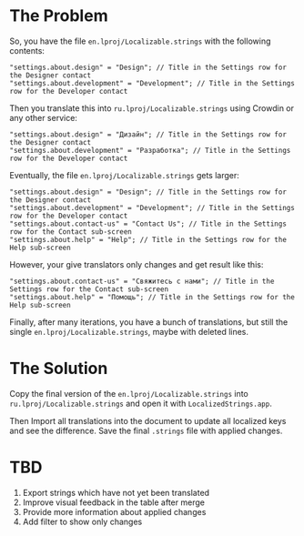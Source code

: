 # The Problem

So, you have the file `en.lproj/Localizable.strings` with the following contents:

``` objc
"settings.about.design" = "Design"; // Title in the Settings row for the Designer contact
"settings.about.development" = "Development"; // Title in the Settings row for the Developer contact
```

Then you translate this into `ru.lproj/Localizable.strings` using Crowdin or any other service:

``` objc
"settings.about.design" = "Дизайн"; // Title in the Settings row for the Designer contact
"settings.about.development" = "Разработка"; // Title in the Settings row for the Developer contact
```

Eventually, the file `en.lproj/Localizable.strings` gets larger:

``` objc
"settings.about.design" = "Design"; // Title in the Settings row for the Designer contact
"settings.about.development" = "Development"; // Title in the Settings row for the Developer contact
"settings.about.contact-us" = "Contact Us"; // Title in the Settings row for the Contact sub-screen
"settings.about.help" = "Help"; // Title in the Settings row for the Help sub-screen
```

However, your give translators only changes and get result like this:

``` objc
"settings.about.contact-us" = "Свяжитесь с нами"; // Title in the Settings row for the Contact sub-screen
"settings.about.help" = "Помощь"; // Title in the Settings row for the Help sub-screen
```

Finally, after many iterations, you have a bunch of translations, but still the single `en.lproj/Localizable.strings`, maybe with deleted lines.

# The Solution

Copy the final version of the `en.lproj/Localizable.strings` into `ru.lproj/Localizable.strings` and open it with `LocalizedStrings.app`.

Then Import all translations into the document to update all localized keys and see the difference. Save the final `.strings` file with applied changes.

# TBD

1. Export strings which have not yet been translated
2. Improve visual feedback in the table after merge
3. Provide more information about applied changes
4. Add filter to show only changes
